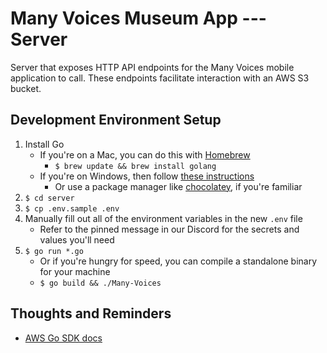 # Many Voices Museum App --- Server

Server that exposes HTTP API endpoints for the Many Voices mobile application to call. These endpoints facilitate interaction with an AWS S3 bucket.

## Development Environment Setup

1. Install Go
    - If you're on a Mac, you can do this with [Homebrew](https://brew.sh)
        - `$ brew update && brew install golang`
    - If you're on Windows, then follow [these instructions](https://golang.org/dl/)
        - Or use a package manager like [chocolatey](https://chocolatey.org), if you're familiar
1. `$ cd server`
1. `$ cp .env.sample .env`
1. Manually fill out all of the environment variables in the new `.env` file
    - Refer to the pinned message in our Discord for the secrets and values you'll need
1. `$ go run *.go`
    - Or if you're hungry for speed, you can compile a standalone binary for your machine
    - `$ go build && ./Many-Voices`

## Thoughts and Reminders

* [AWS Go SDK docs](https://docs.aws.amazon.com/sdk-for-go/v1/developer-guide/s3-example-basic-bucket-operations.html#s3-examples-bucket-ops-scenario)


